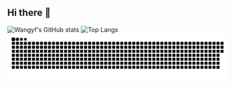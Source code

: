## Hi there 👋
![Wangyf's GitHub stats](https://github-readme-stats.vercel.app/api?username=wangyf9&show_icons=true&theme=dracula)
![Top Langs](https://github-readme-stats.vercel.app/api/top-langs/?username=wangyf9&layout=compact&theme=dracula)
![bright](https://raw.githubusercontent.com/wangyf9/wangyf9/output/github-contribution-grid-snake.svg)


<!--
![dark](https://raw.githubusercontent.com/你的用户名/你的仓库名/output/github-contribution-grid-snake-dark.svg)
**wangyf9/wangyf9** is a ✨ _special_ ✨ repository because its `README.md` (this file) appears on your GitHub profile.

Here are some ideas to get you started:

- 🔭 I’m currently working on ...
- 🌱 I’m currently learning ...
- 👯 I’m looking to collaborate on ...
- 🤔 I’m looking for help with ...
- 💬 Ask me about ...
- 📫 How to reach me: ...
- 😄 Pronouns: ...
- ⚡ Fun fact: ...
-->
